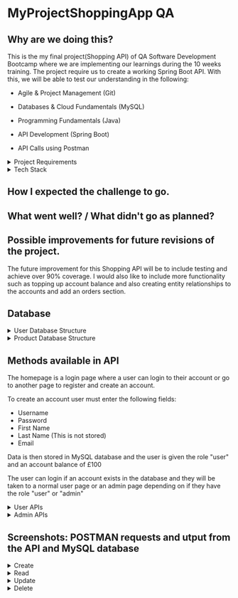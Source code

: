 # MyProjectShoppingApp QA 

## Why are we doing this? 

This is the my final project(Shopping API) of QA Software Development Bootcamp where we are implementing our learnings during the 10 weeks training.  The project require us to create a working Spring Boot API. With this, we will be able to test our understanding in the following:

* Agile & Project Management (Git)

* Databases & Cloud Fundamentals (MySQL)

* Programming Fundamentals (Java)

* API Development (Spring Boot)

* API Calls using Postman

<details>
<summary>Project Requirements</summary>

> -	Code fully integrated into a Version Control System 
> -	A relational database, locally or within the Cloud, which is used to persist data for the project.
> -	A functional application ‘back-end’, written in a suitable framework of the language covered in training (Java/Spring Boot)
> -	A build (.jar) of your application, including any dependencies it might need, produced using an integrated build tool (Maven).
> -	A series of API calls designed with postman, used for CRUD functionality. (Create, Read, Update, Delete)
</details>

<details>
<summary> Tech Stack </summary>

- Version Control System: **Git**
- Source Code Management: **Github**
- Database Management System: **MySQL**
- Core Language: **Java**
- API Dev platform: **Spring**
- Build Tool: **Maven**
</details>

## How I expected the challenge to go.



## What went well? / What didn't go as planned?

## Possible improvements for future revisions of the project.
The future improvement for this Shopping API will be to include testing and achieve over 90% coverage. I would also like to include more functionality such as topping up account balance and also creating entity relationships to the accounts and add an orders section.

## Database
<details>
<summary> User Database Structure </summary>
  
![](https://github.com/AliG-123/MyProjectShoppingApp/blob/main/Final%20Project%20Shopping%20App/UserDatabaseStructure.png?raw=true)
</details>
 
<details>
<summary> Product Database Structure </summary>
  
![](https://github.com/AliG-123/MyProjectShoppingApp/blob/main/Final%20Project%20Shopping%20App/ProductDatabaseStructure.png?raw=true)
</details>
 
  
## Methods available in API

The homepage is a login page where a user can login to their account or go to another page to register and create an account.

To create an account user must enter the following fields:
* Username
* Password
* First Name
* Last Name (This is not stored)
* Email

Data is then stored in MySQL database and the user is given the role "user" and an account balance of £100

The user can login if an account exists in the database and they will be taken to a normal user page or an admin page depending on if they have the role "user" or "admin"

<details>
<summary>User APIs</summary>

> -	 Welcome User Page (Account details are shown) with navigation bar to go to other links on the website whilst user is logged in
> -	 View Account Balance - User can view there account balance
> -  Buy Products - The user can buy from the shop which displays all the items in the shop and the prices and stock count. If they purchase any item, their account balance will be reduced, the stock count of the item purchased will reduce, and a message is displayed to confirm their purchase of said item.
> -	Change Account Details - The user can go to this page to change the details of their account. They can change the following: Password, First Name, and Email. If they successfully update they will be prompted that details have been updated and can continue navigating on the site.
> -	Delete Account- The user can delete there account but they must confirm the current password on their account and if it is incorrect then user will recieve a "Incorrect password" messsage. If the user enters the correct password, their account will be deleted and they will be directed back to the login page
> - Logout - When the user clicks logout the session is invalidated (session stores logged in user) and they will be redirected to the login page. They will no longer be able to access any of the links above.
</details>

<details>
<summary> Admin APIs </summary>
  
> -	 Welcome Admin Page (Account details are shown) with navigation bar to go to other links on the website whilst admin is logged in
> -	 Replenish Stock - If admin accesses this api they will be able to view the current products in the shop and will be able to update the stock count of any of the items by clicking add stock which will add 1 to the stock count of the item and the page will be updated to show the new stock count. They will be prompted of a message to confirm which items stock count has been updated. 
> - View Users - On this admin api the admin can view all the users present on the database and change the roles of the a user from "user" to "admin" or vice versa. They will be prompted which user's role has been changed.
> -	Add products - This API displays the shop and all the products in the shop with the product details. The admin can add an item to the shop by inserting data of productID,uniCount,Price, and product name in the fields and click the add product button. This will add the product to the database and the page will be refreshed to show the shop with the new product added.
> - Logout - When the user clicks logout the session is invalidated (session stores logged in user) and they will be redirected to the login page. They will no longer be able to access any of the links above.

</details>

## Screenshots: POSTMAN requests and utput from the API and MySQL database

<details>
<summary> Create </summary>

<details>
  <summary> Registration </summary>
> Registration - Creates user if username doesn't exist in the database.
  
  ![](https://github.com/AliG-123/MyProjectShoppingApp/blob/main/Final%20Project%20Shopping%20App/PostmanRegisterUser.png?raw=true) 
  
  > MYSQL database showing new user
  
 ![](https://github.com/AliG-123/MyProjectShoppingApp/blob/main/Final%20Project%20Shopping%20App/PostmanMySQLBeforeUpdate.png?raw=true)
  
</details> 

  <details>
  
  <summary> Adding Products to Shop </summary>
   
  > Add Product Page
    
   ![](https://github.com/AliG-123/MyProjectShoppingApp/blob/main/Final%20Project%20Shopping%20App/addproductpage.png?raw=true)
    
  > Adding Product
    
  ![](https://github.com/AliG-123/MyProjectShoppingApp/blob/main/Final%20Project%20Shopping%20App/PostmanAddedProduct.png?raw=true)
    
  > MySQL showing product has been added
    
  ![](https://github.com/AliG-123/MyProjectShoppingApp/blob/main/Final%20Project%20Shopping%20App/MySQLProductAdded.png?raw=true)
    
  </details>
</details>


<details>
<summary> Read </summary>
  
  >User Login to display data - POST method
  
![](https://github.com/AliG-123/MyProjectShoppingApp/blob/main/Final%20Project%20Shopping%20App/PostmanLogin.png?raw=true)
  
  >View all users page when Admin has logged in- GET method
  
![](https://github.com/AliG-123/MyProjectShoppingApp/blob/main/Final%20Project%20Shopping%20App/PostmanViewAllUsers.png?raw=true)
  

</details>

<details>
<summary> Update </summary>

<details>
  <summary> Updating User Details </summary>
>Update User Details Page (Only for logged in user) - GET Method
  
![](https://github.com/AliG-123/MyProjectShoppingApp/blob/main/Final%20Project%20Shopping%20App/ChangeAccountDetailsPage.png?raw=true)

  
>MySQL before update
  
![](https://github.com/AliG-123/MyProjectShoppingApp/blob/main/Final%20Project%20Shopping%20App/PostmanMySQLBeforeUpdate.png?raw=true)

>Change Details (Only for logged in user) - POST Method
  
![](https://github.com/AliG-123/MyProjectShoppingApp/blob/main/Final%20Project%20Shopping%20App/PostmanAccountUpdated.png?raw=true)


>MySQL after update
  
![](https://github.com/AliG-123/MyProjectShoppingApp/blob/main/Final%20Project%20Shopping%20App/PostmanMySQLAfterUpdate.png?raw=true)

  </details>
  
  <details>
  <summary> Shopping </summary>
>Shop Page (Only for logged in user) - GET Method
  
![](https://github.com/AliG-123/MyProjectShoppingApp/blob/main/Final%20Project%20Shopping%20App/PostmanShopPage.png?raw=true)

  
>User purchasing item from shop - POST method
  
![](https://github.com/AliG-123/MyProjectShoppingApp/blob/main/Final%20Project%20Shopping%20App/PostmanShopping.png?raw=true)

  </details>
  
  <details>
    
  <summary> Admin Updating product stock </summary>
   
  > Stock Page Before - GET method
    
  ![](https://github.com/AliG-123/MyProjectShoppingApp/blob/main/Final%20Project%20Shopping%20App/AddStockBefore.png?raw=true)
    
  > Stock Page After - POST method
    
  ![](https://github.com/AliG-123/MyProjectShoppingApp/blob/main/Final%20Project%20Shopping%20App/AddStockAfter.png?raw=true)
  
  
  </details>
  
  <details>
    
  <summary> Admin Updating user roles </summary>
   
  > View all users Page Before - GET method
    
  ![](https://github.com/AliG-123/MyProjectShoppingApp/blob/main/Final%20Project%20Shopping%20App/ViewingAllUsers(admin).png?raw=true)
    
  > Changning user roles - POST method
    
  ![](https://github.com/AliG-123/MyProjectShoppingApp/blob/main/Final%20Project%20Shopping%20App/ChangingRoles.png?raw=true)
  
   > MySQL after user role changed
    
  ![](https://github.com/AliG-123/MyProjectShoppingApp/blob/main/Final%20Project%20Shopping%20App/MySQLRoleUpdated.png?raw=true)
  
  </details>
  </details>
  
<details>
<summary> Delete </summary>
 
> Delete Account Page Before (Deletes only Logged IN users account)

![](https://github.com/AliG-123/MyProjectShoppingApp/blob/main/Final%20Project%20Shopping%20App/PostmanDeleteAccountPageBefore.png?raw=true) 
  
> Delete Account Wrong Credentials Entered

![](https://github.com/AliG-123/MyProjectShoppingApp/blob/main/Final%20Project%20Shopping%20App/PostmanDeleteAccountWrongPassword.png?raw=true)
  
> Delete Account corrent Credentials Entered
![](https://raw.githubusercontent.com/AliG-123/MyProjectShoppingApp/main/Final%20Project%20Shopping%20App/PostmanAccountDeleted.png) 
 

</details>





